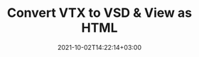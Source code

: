 ---
############################# Static ############################
layout: "autogen"
date: 2021-10-02T14:22:14+03:00
draft: false
path: "total/net/conversion/vtx-to-vsd/"

############################# Head ############################
head_title: "Convert VTX to VSD in C# VB.NET & View as HTML"
head_description: "Code example to convert VTX to VSD and 100+ other file formats in .NET (C#, VB.NET, ASP.NET & .NET Core) applications. Display the Converted VSD document as HTML viewer."

############################# Header ############################
title: "Convert VTX to VSD & View as HTML"
description: "Programmatically convert VTX to VSD in .NET applications using flexible options to customize the resultant document. Convert the complete document or specific pages based on page numbers or selective page ranges using the .NET document conversion library."

############################# SubMenu ############################
submenu:
    enable: false

############################# Content ############################
content:
    enable: true
    block:
    - title_left: "VTX to VSD Conversion in C# .NET"
      content_left: |
          VTX to VSD file conversion using C#. Add watermark and view the converted document as HTML without using any external software.

          -   Create **Converter** object to convert VTX document
          -   Set the convert options for VSD format
          -   Call **Convert** method of **Converter** class instance for conversion to VSD
          -   Set options for HTML viewer
          -   Create **Viewer** object to view converted VSD as HTML
          
      title_right: "Convert Whole Document or Specific Pages"
      content_right: |
          You require `GroupDocs.Conversion` & `GroupDocs.Viewer` namespaces to convert between a wide range of popular document types such as PDF, Microsoft Word, Excel, PowerPoint, Project, Outlook, HTML, diagrams and image file formats. Explore other [.NET APIs for Office documents](https://products.conholdate.com/total/net/) as offered by Conholdate.Total.
          
          Get the respective assembly files from the [downloads](https://downloads.conholdate.com/total/net) or fetch the whole package from [Nuget](https://www.nuget.org/packages/Conholdate.Total/) to add 'Conholdate.Total` directly in your workspace.
          
      code: |
          ```cs {linenos=false}
          // Convert VTX to VSD using GroupDocs.Conversion API
          // Create Converter object to convert VTX document
          using (Converter converter = new Converter("input.vtx"))
          {
              // set the convert options for VSD format
              var convertOptions = converter.GetPossibleConversions()["vsd"].ConvertOptions;

              // convert to VSD format
              converter.Convert("output.vsd", convertOptions);
          }

          // Set options for HTML viewer
          HtmlViewOptions viewOptions = HtmlViewOptions.ForEmbeddedResources("output{0}.html");

          // Create Viewer object to view converted VSD as HTML
          using (Viewer viewer = new Viewer("output.vsd"))
          {
              viewer.View(viewOptions);
          }
          ```
    - title_left: "Add Watermark to Converted VSD in C#"
      content_left: |
          Accurately convert documents (VTX to VSD) exactly as the original file and apply text or image watermarks to the converted document pages using C# .NET.

          -   Create **Converter** object to convert VTX document
          -   Create new instance of **WatermarkOptions** class
          -   Specify watermark properties (color, width, text, image etc)
          -   Instantiate the proper **ConvertOptions** class
          -   Set **Watermark** property of the **ConvertOptions** instance
          -   Call **Convert** method of **Converter** class instance for conversion to VSD
        
      title_right: "Source Document Information Extraction"
      content_right: |
          The documents information extraction feature not only allows getting the basic information about the source document file but it also supports extracting some valuable file-format specific information such as project start and end dates of a Microsoft Project file, any printing restrictions on a PDF document, list of folders enclosed in an Outlook data file etc. 

          Convert popular document file formats on different operating systems such as Windows, Linux or macOS while using platforms such as Windows Azure, Mono and Xamarin.
          
      code: |
          ```cs {linenos=false}
          // Create Converter object to convert VTX document
          using (Converter converter = new Converter("input.vtx"))
          {
              // Create new instance of WatermarkOptions class
              WatermarkOptions watermark = new WatermarkOptions
              {
                  Text = "Sample watermark",
                  Color = Color.Red,
                  Width = 100,
                  Height = 100,
                  Background = true
              };

              // Instantiate the proper ConvertOptions class
              PdfConvertOptions options = new PdfConvertOptions
              {
                  Watermark = watermark
              };

              // convert to VSD format
              converter.Convert("output.vsd", options);
          }
          ```
############################# About Formats ############################
about_formats:
    enable: false
############################# More Formats ############################
more_formats:
    enable: true
    auto: false
    other_out_formats: PDF DOCX DOT DOTX DOTM TXT RTF HTML MHTML XLS XLSX XLSM XLT XLTX XLTM CSV DIF PPT PPTX PPS PPSX POT POTX POTM ODT OTT OTP ODP ODS EMZ WMZ SVGZ TEX DCM WMF BMP PNG GIF JPEG TIFF
############################# Back to top ###############################
back_to_top:
  enable: true
---